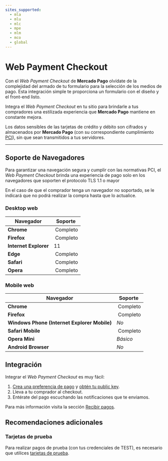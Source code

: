 ```yaml
---
sites_supported:
  - mla
  - mlu
  - mlc
  - mpe
  - mlm
  - mco
  - global
---
```



# Web Payment Checkout

Con el *Web Payment Checkout* de **Mercado Pago** olvídate de la complejidad del armado de tu formulario para la selección de los medios de pago. Esta integración simple te proporciona un formulario con el diseño y el front-end listo.

Integra el *Web Payment Checkout* en tu sitio para brindarle a tus compradores una estilizada experiencia que **Mercado Pago**  mantiene en constante mejora.

Los datos sensibles de las tarjetas de crédito y débito son cifrados y almacenados por **Mercado Pago** (con su correspondiente cumplimiento [PCI](https://www.pcisecuritystandards.org/)), sin que sean transmitidos a tus servidores.

---

## Soporte de Navegadores

Para garantizar una navegación segura y cumplir con las normativas PCI, el *Web Payment Checkout* brinda una experiencia de pago solo en los navegadores que soporten el protocolo TLS 1.1 o mayor

En el caso de que el comprador tenga un navegador no soportado, se le indicará que no podrá realizar la compra hasta que lo actualice.

### Desktop web

Navegador | Soporte
--------- | --------
**Chrome** | Completo
**Firefox** | Completo
**Internet Explorer** | 11
**Edge** | Completo
**Safari** | Completo
**Opera** | Completo

### Mobile web

Navegador | Soporte
--------- | --------
**Chrome** | Completo
**Firefox** | Completo
**Windows Phone (Internet Explorer Mobile)** | _No_
**Safari Mobile** | Completo
**Opera Mini** | _Básico_
**Android Browser** | _No_

## Integración

Integrar el *Web Payment Checkout* es muy fácil:

1. [Crea una preferencia de pago](https://www.mercadopago.com.ar/developers/en/guides/payments/web-payment-checkout/create-preference.es.md) y [obtén tu public key](https://www.mercadopago.com.ar/account/credentials).
2. Lleva a tu comprador al checkout.
3. Entérate del pago escuchando las notificaciones que te enviamos.

Para más información visita la sección [Recibir pagos](https://www.mercadopago.com.ar/developers/en/guides/payments/web-payment-checkout/receive-payments.es.md).


## Recomendaciones adicionales

### Tarjetas de prueba

Para realizar pagos de prueba (con tus credenciales de TEST), es necesario que utilices [tarjetas de prueba](https://www.mercadopago.com.ar/developers/en/guides/payments/api/testing.es.md).

